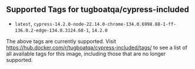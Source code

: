 ## Supported Tags for tugboatqa/cypress-included

* `latest`, `cypress-14.2.0-node-22.14.0-chrome-134.0.6998.88-1-ff-136.0.2-edge-134.0.3124.68-1`, `14.2.0`

The above tags are currently supported. Visit https://hub.docker.com/r/tugboatqa/cypress-included/tags/ to see a list of all available tags for this image, including those that are no longer supported.
